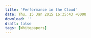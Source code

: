 ```yaml
---
title: 'Performance in the Cloud'
date: Thu, 15 Jan 2015 16:35:43 +0000
download: ''
draft: false
tags: [Whitepapers]
---
```


